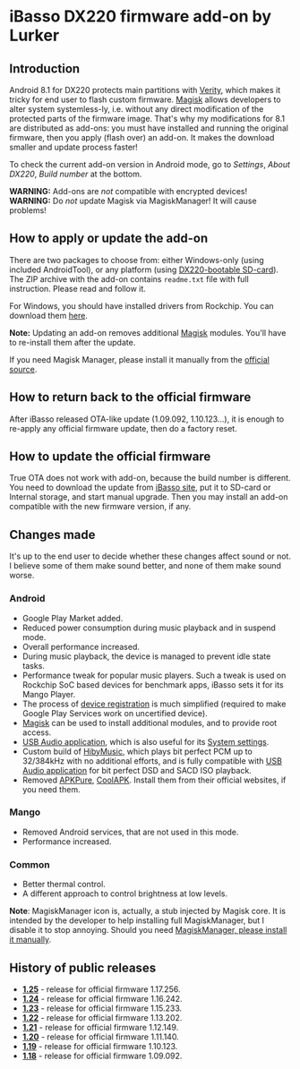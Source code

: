 # iBasso DX220 firmware add-on by Lurker

## Introduction
Android 8.1 for DX220 protects main partitions with [Verity](https://source.android.com/security/verifiedboot), which makes it tricky for end user to flash custom firmware. [Magisk](https://magiskmanager.com/) allows developers to alter system systemless-ly, i.e. without any direct modification of the protected parts of the firmware image. That's why my modifications for 8.1 are distributed as add-ons: you must have installed and running the original firmware, then you apply (flash over) an add-on. It makes the download smaller and update process faster!

To check the current add-on version in Android mode, go to _Settings_, _About DX220_, _Build number_ at the bottom.

**WARNING:** Add-ons are *not* compatible with encrypted devices!<br />
**WARNING:** Do *not* update Magisk via MagiskManager! It will cause problems!

## How to apply or update the add-on
There are two packages to choose from: either Windows-only (using included AndroidTool), or any platform (using [DX220-bootable SD-card](https://github.com/Lurker00/DX220-Firmware-Add-on/tree/master/FirmwareUpdater)). The ZIP archive with the add-on contains `readme.txt` file with full instruction. Please read and follow it.

For Windows, you should have installed drivers from Rockchip. You can download them [here](https://github.com/Lurker00/DX220-Firmware-Add-on/tree/master/files).

**Note:** Updating an add-on removes additional [Magisk](https://magiskmanager.com/) modules. You'll have to re-install them after the update.

If you need Magisk Manager, please install it manually from the [official source](https://github.com/topjohnwu/Magisk/releases/).

## How to return back to the official firmware
After iBasso released OTA-like update (1.09.092, 1.10.123...), it is enough to re-apply any official firmware update, then do a factory reset.

## How to update the official firmware
True OTA does not work with add-on, because the build number is different. You need to download the update from [iBasso site](http://ibasso.com/down.php), put it to SD-card or Internal storage, and start manual upgrade. Then you may install an add-on compatible with the new firmware version, if any.

## Changes made
It's up to the end user to decide whether these changes affect sound or not. I believe some of them make sound better, and none of them make sound worse.

### Android
* Google Play Market added.
* Reduced power consumption during music playback and in suspend mode.
* Overall performance increased.
* During music playback, the device is managed to prevent idle state tasks.
* Performance tweak for popular music players. Such a tweak is used on Rockchip SoC based devices for benchmark apps, iBasso sets it for its Mango Player.
* The process of [device registration](https://www.google.com/android/uncertified/) is much simplified (required to make Google Play Services work on uncertified device).
* [Magisk](https://magiskmanager.com/) can be used to install additional modules, and to provide root access.
* [USB Audio application](https://github.com/Lurker00/DX200-USB-Audio-Release/blob/master/README.md), which is also useful for its [System settings](https://github.com/Lurker00/DX200-USB-Audio-Release/blob/master/README.md#system-settings).
* Custom build of [HibyMusic](https://play.google.com/store/apps/details?id=com.hiby.music), which plays bit perfect PCM up to 32/384kHz with no additional efforts, and is fully compatible with [USB Audio application](https://github.com/Lurker00/DX200-USB-Audio-Release/blob/master/README.md) for bit perfect DSD and SACD ISO playback.
* Removed [APKPure](https://www.apkpure.com), [CoolAPK](https://www.coolapk.com). Install them from their official websites, if you need them.

### Mango
* Removed Android services, that are not used in this mode.
* Performance increased.

### Common
* Better thermal control.
* A different approach to control brightness at low levels.

**Note**: MagiskManager icon is, actually, a stub injected by Magisk core. It is intended by the developer to help installing full MagiskManager, but I disable it to stop annoying. Should you need [MagiskManager, please install it manually](https://github.com/topjohnwu/Magisk/releases).

## History of public releases
* [**1.25**](https://github.com/Lurker00/DX220-Firmware-Add-on/releases/tag/v1.25) - release for official firmware 1.17.256.
* [**1.24**](https://github.com/Lurker00/DX220-Firmware-Add-on/releases/tag/v1.24) - release for official firmware 1.16.242.
* [**1.23**](https://github.com/Lurker00/DX220-Firmware-Add-on/releases/tag/v1.23) - release for official firmware 1.15.233.
* [**1.22**](https://github.com/Lurker00/DX220-Firmware-Add-on/releases/tag/v1.22) - release for official firmware 1.13.202.
* [**1.21**](https://github.com/Lurker00/DX220-Firmware-Add-on/releases/tag/v1.21) - release for official firmware 1.12.149.
* [**1.20**](https://github.com/Lurker00/DX220-Firmware-Add-on/releases/tag/v1.20) - release for official firmware 1.11.140.
* [**1.19**](https://github.com/Lurker00/DX220-Firmware-Add-on/releases/tag/v1.19) - release for official firmware 1.10.123.
* [**1.18**](https://github.com/Lurker00/DX220-Firmware-Add-on/releases/tag/v1.18) - release for official firmware 1.09.092.
